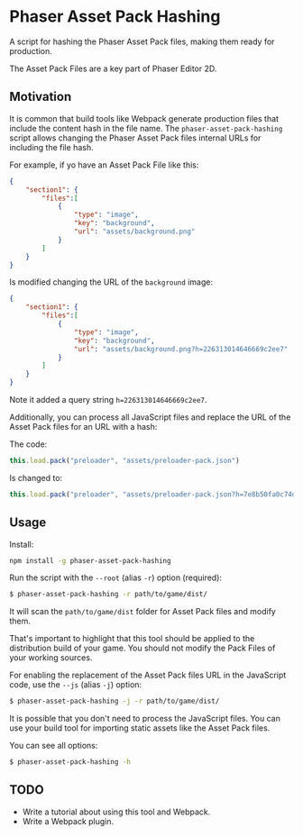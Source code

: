 # Phaser Asset Pack Hashing

A script for hashing the Phaser Asset Pack files, making them ready for production.

The Asset Pack Files are a key part of Phaser Editor 2D.

## Motivation

It is common that build tools like Webpack generate production files that include the content hash in the file name.
The `phaser-asset-pack-hashing` script allows changing the Phaser Asset Pack files internal URLs for including the file hash.

For example, if yo have an Asset Pack File like this:

```json
{
    "section1": {
        "files":[
            {
                "type": "image",
                "key": "background",
                "url": "assets/background.png"
            }
        ]
    }
}
```

Is modified changing the URL of the `background` image:

```json
{
    "section1": {
        "files":[
            {
                "type": "image",
                "key": "background",
                "url": "assets/background.png?h=226313014646669c2ee7"
            }
        ]
    }
}
```

Note it added a query string `h=226313014646669c2ee7`.

Additionally, you can process all JavaScript files and replace the URL of the Asset Pack files for an URL with a hash:

The code:

```js
this.load.pack("preloader", "assets/preloader-pack.json")
```

Is changed to:

```js
this.load.pack("preloader", "assets/preloader-pack.json?h=7e8b50fa0c74d225fbee")
```

## Usage

Install:

```bash
npm install -g phaser-asset-pack-hashing
```

Run the script with the `--root` (alias `-r`) option (required):

```bash
$ phaser-asset-pack-hashing -r path/to/game/dist/
```

It will scan the `path/to/game/dist` folder for Asset Pack files and modify them.

That's important to highlight that this tool should be applied to the distribution build of your game. You should not modify the Pack Files of your working sources.

For enabling the replacement of the Asset Pack files URL in the JavaScript code, use the `--js` (alias `-j`) option:

```bash
$ phaser-asset-pack-hashing -j -r path/to/game/dist/
```
It is possible that you don't need to process the JavaScript files. You can use your build tool for importing static assets like the Asset Pack files.

You can see all options:

```bash
$ phaser-asset-pack-hashing -h
```

## TODO

* Write a tutorial about using this tool and Webpack.
* Write a Webpack plugin.